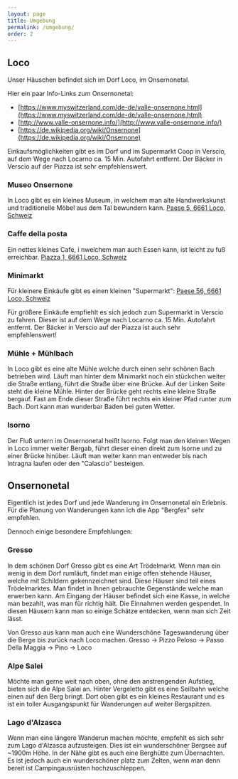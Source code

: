 ```yaml
---
layout: page
title: Umgebung
permalink: /umgebung/
order: 2
---
```


## Loco

Unser Häuschen befindet sich im Dorf Loco, im Onsernonetal. 

Hier ein paar Info-Links zum Onsernonetal:

- [https://www.myswitzerland.com/de-de/valle-onsernone.html](https://www.myswitzerland.com/de-de/valle-onsernone.html)
- [http://www.valle-onsernone.info/](http://www.valle-onsernone.info/)
- [https://de.wikipedia.org/wiki/Onsernone](https://de.wikipedia.org/wiki/Onsernone)

Einkaufsmöglichkeiten gibt es im Dorf und im Supermarkt Coop in Verscio, auf dem Wege nach Locarno ca. 15 Min. Autofahrt entfernt. Der Bäcker in Verscio auf der Piazza ist sehr empfehlenswert.

### Museo Onsernone
In Loco gibt es ein kleines Museum, in welchem man alte Handwerkskunst und traditionelle Möbel aus dem Tal bewundern kann.
[Paese 5, 6661 Loco, Schweiz](https://g.page/museonsernonese?share)

### Caffe della posta
Ein nettes kleines Cafe, i nwelchem man auch Essen kann, ist leicht zu fuß erreichbar.
[Piazza 1, 6661 Loco, Schweiz](https://goo.gl/maps/M7qrjefHw92tPmh57)

### Minimarkt
Für kleinere Einkäufe gibt es einen kleinen "Supermarkt":
[Paese 56, 6661 Loco, Schweiz](https://goo.gl/maps/22NZbF2cy71tDYjL8)

Für größere Einkäufe empfiehlt es sich jedoch zum Supermarkt in Verscio zu fahren. Dieser ist auf dem Wege nach Locarno ca. 15 Min. Autofahrt entfernt.
Der Bäcker in Verscio auf der Piazza ist auch sehr empfehlenswert!

### Mühle + Mühlbach
In Loco gibt es eine alte Mühle welche durch einen sehr schönen Bach betrieben wird.
Läuft man hinter dem Minimarkt noch ein stückchen weiter die Straße entlang, führt die Straße über eine Brücke. Auf der Linken Seite steht die kleine Mühle.
Hinter der Brücke geht rechts eine kleine Straße bergauf. Fast am Ende dieser Straße führt rechts ein kleiner Pfad runter zum Bach. Dort kann man wunderbar Baden bei guten Wetter.

### Isorno
Der Fluß untern im Onsernonetal heißt Isorno. Folgt man den kleinen Wegen in Loco immer weiter Bergab, führt dieser einen direkt zum Isorne und zu einer Brücke hinüber. Läuft man weiter kann man entweder bis nach Intragna laufen oder den "Calascio" besteigen.


## Onsernonetal
Eigentlich ist jedes Dorf und jede Wanderung im Onsernonetal ein Erlebnis.
Für die Planung von Wanderungen kann ich die App "Bergfex" sehr empfehlen.

Dennoch einige besondere Empfehlungen:

### Gresso
In dem schönen Dorf Gresso gibt es eine Art Trödelmarkt. Wenn man ein wenig in dem Dorf rumläuft, findet man einige offen stehende Häuser, welche mit Schildern gekennzeichnet sind. Diese Häuser sind teil eines Trödelmarktes. Man findet in Ihnen gebrauchte Gegenstände welche man erwerben kann. Am Eingang der Häuser befindet sich eine Kasse, in welche man bezahlt, was man für richtig hält. Die Einnahmen werden gespendet. In diesen Häusern kann man so einige Schätze entdecken, wenn man sich Zeit lässt.

Von Gresso aus kann man auch eine Wunderschöne Tageswanderung über die Berge bis zurück nach Loco machen.
Gresso -> Pizzo Peloso -> Passo Della Maggia -> Pino -> Loco

### Alpe Salei
Möchte man gerne weit nach oben, ohne den anstrengenden Aufstieg, bieten sich die Alpe Salei an. Hinter Vergeletto gibt es eine Seilbahn welche einen auf den Berg bringt. Dort oben gibt es ein kleines Restaurant und es ist ein toller Ausgangspunkt für Wanderungen auf weiter Bergspitzen.

### Lago d'Alzasca
Wenn man eine längere Wanderun machen möchte, empfehlt es sich sehr zum Lago d'Alzasca aufzusteigen. Dies ist ein wunderschöner Bergsee auf ~1900m Höhe. In der Nähe gibt es auch eine Berghütte zum Übernachten. Es ist jedoch auch ein wunderschöner platz zum Zelten, wenn man denn bereit ist Campingausrüsten hochzuschleppen.
